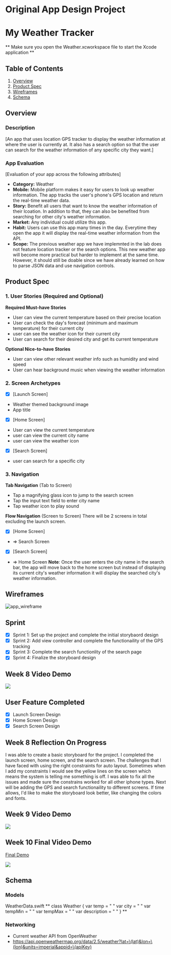 Original App Design Project
===

# My Weather Tracker
** Make sure you open the Weather.xcworkspace file to start the Xcode application **

## Table of Contents

1. [Overview](#Overview)
2. [Product Spec](#Product-Spec)
3. [Wireframes](#Wireframes)
4. [Schema](#Schema)

## Overview

### Description

[An app that uses location GPS tracker to display the weather information at where the user is currently at. It also has a search option so that the user can search for the weather information of any specific city they want.]

### App Evaluation

[Evaluation of your app across the following attributes]
- **Category:** Weather
- **Mobile:** Mobile platform makes it easy for users to look up weather information. The app tracks the user's phone's GPS location and return the real-time weather data. 
- **Story:** Benefit all users that want to know the weather information of their lcoation. In addition to that, they can also be benefited from searching for other city's weather information.
- **Market:** Any individual could utilize this app.
- **Habit:** Users can use this app many times in the day. Everytime they open the app it will display the real-time weather information from the API.
- **Scope:** The previous weather app we have implemnted in the lab does not feature location tracker or the search options. This new weather app will become more practical but harder to implement at the same time. However, it should still be doable since we have already learned on how to parse JSON data and use navigation controls.

## Product Spec

### 1. User Stories (Required and Optional)

**Required Must-have Stories**

* User can view the current temperature based on their precise location
* User can check the day's forecast (minimum and maximum temperature) for their current city
* user can see the weather icon for their current city
* User can search for their desired city and get its current temperature

**Optional Nice-to-have Stories**

* User can view other relevant weather info such as humidity and wind speed
* User can hear background music when viewing the weather information

### 2. Screen Archetypes

- [X] [Launch Screen]
* Weather themed background image
* App title
- [X] [Home Screen]
* User can view the current temperature
* user can view the current city name
* user can view the weather icon
- [X] [Search Screen]
* user can search for a specific city

### 3. Navigation

**Tab Navigation** (Tab to Screen)

* Tap a magnifying glass icon to jump to the search screen
* Tap the input text field to enter city name
* Tap weather icon to play sound

**Flow Navigation** (Screen to Screen)
There will be 2 screens in total excluding the launch screen.

- [X] [Home Screen]
* => Search Screen
- [X] [Search Screen]
* => Home Screen
**Note**: Once the user enters the city name in the search bar, the app will move back to the home screen but instead of displaying its current city's weather information it will display the searched city's weather information.

## Wireframes
![app_wireframe](https://github.com/euphemon/codepath-finalproject-MyWeatherTracker/assets/60558886/041b1c92-b638-4f44-9686-c02be3091ee2)


## Sprint
- [X] Sprint 1: Set up the project and complete the initial storybaord design
- [X] Sprint 2: Add view controller and complete the functionaility of the GPS tracking
- [X] Sprint 3: Complete the search functionlity of the search page
- [X] Sprint 4: Finalize the storyboard design

## Week 8 Video Demo
<div>
    <a href="https://www.loom.com/share/7a1959312fc243d29a6fec4460e2ddf2">
    </a>
    <a href="https://www.loom.com/share/7a1959312fc243d29a6fec4460e2ddf2">
      <img style="max-width:300px;" src="https://cdn.loom.com/sessions/thumbnails/7a1959312fc243d29a6fec4460e2ddf2-with-play.gif">
    </a>
  </div>
  
## User Feature Completed
- [X] Launch Screen Design
- [X] Home Screen Design
- [X] Search Screen Design 

## Week 8 Reflection On Progress
I was able to create a basic storyboard for the project. I completed the launch screen, home screen, and the search screen. 
The challenges that I have faced with using the right constraints for auto layout. Sometimes when I add my constraints I would see the yellow lines on the screen which means the system is telling me something is off. I was able to fix all the issues and made sure the constrains worked for all other iphone types.
Next will be adding the GPS and search functionaility to different screens. 
If time allows, I'd like to make the storyboard look better, like changing the colors and fonts. 

## Week 9 Video Demo
<div>
    <a href="https://www.loom.com/share/0b16ee3ab4554f36810de150d1709c11">
    </a>
    <a href="https://www.loom.com/share/0b16ee3ab4554f36810de150d1709c11">
      <img style="max-width:300px;" src="https://cdn.loom.com/sessions/thumbnails/0b16ee3ab4554f36810de150d1709c11-with-play.gif">
    </a>
  </div>

## Week 10 Final Video Demo
<div>
    <a href="https://www.loom.com/share/f68f8bd223be4193a082f38a3d563350">
      <p>Final Demo</p>
    </a>
    <a href="https://www.loom.com/share/f68f8bd223be4193a082f38a3d563350">
      <img style="max-width:300px;" src="https://cdn.loom.com/sessions/thumbnails/f68f8bd223be4193a082f38a3d563350-with-play.gif">
    </a>
  </div>

## Schema 

### Models

WeatherData.swift
**
class Weather {
    var temp = " "
    var city = " "
    var tempMin = " "
    var tempMax = " "
    var description = " "
}
**

### Networking

- Current weather API from OpenWeather
- https://api.openweathermap.org/data/2.5/weather?lat=\(lat)&lon=\(lon)&units=imperial&appid=\(apiKey)
